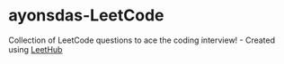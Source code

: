 # ayonsdas-LeetCode
Collection of LeetCode questions to ace the coding interview! - Created using [LeetHub](https://github.com/QasimWani/LeetHub)
